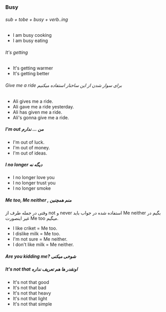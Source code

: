 ### Busy
###### sub + tobe + busy + verb..ing
- I am busy cooking
- I am busy eating


###### It's getting
- It's getting warmer
- It's getting better

###### Give me a ride برای سوار شدن از این ساختار استفاده میکنیم
- Ali gives me a ride.
- Ali gave me a ride yesterday.
- Ali has given me a ride.
- Ali's gonna give me a ride.

##### I'm out من ... ندارم
- I'm out of luck.
- I'm out of money.
- I'm out of ideas.

##### I no longer دیگه نه
-  I no longer love you
-  I no longer trust you
-  I no longer smoke

##### Me too, Me neither , منم همچنین
وقتی در جمله طرف از not و never استفاده شده در جواب باید Me neither بگیم در غیر اینصورت Me too میگیم.
- I like criket =  Me too.
- I dislike milk =  Me too.
- I'm not sure = Me neither.
- I don't like milk = Me neither.

##### Are you kidding me? شوخی میکنی

##### It's not that اونقدر ها هم تعریف نداره
-  It's not that good
-  It's not that bad
-  It's not that heavy
-  It's not that light
-  It's not that simple


